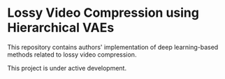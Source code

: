 # Lossy Video Compression using Hierarchical VAEs
This repository contains authors' implementation of deep learning-based methods related to lossy video compression.

This project is under active development.
